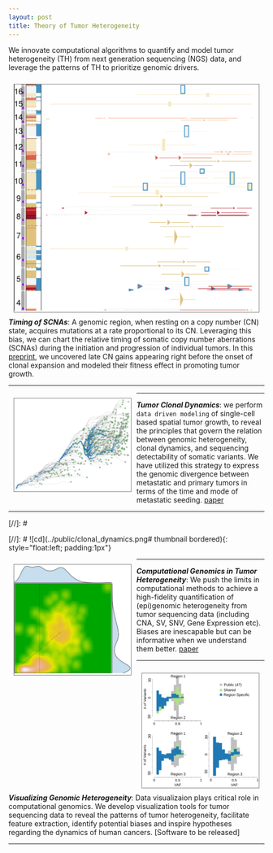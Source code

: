 ```yaml
---
layout: post
title: Theory of Tumor Heterogeneity
---
```


We innovate computational algorithms to quantify and model tumor heterogeneity (TH) from next generation sequencing (NGS) data, and leverage the patterns of TH to prioritize genomic drivers.


<div class="mydiv" style="float:left; border:solid 1px gray; margin:10px;"><img src="../public/cnmut.png" class="myimg"></div>

---
**_Timing of SCNAs_**: A genomic region, when resting on a copy number (CN) state, acquires mutations at a rate proportional to its CN. Leveraging this bias, we can chart the relative timing of somatic copy number aberrations (SCNAs) during the initiation and progression of individual tumors. In this [preprint](https://doi.org/10.1101/2022.06.14.495959), we uncovered late CN gains appearing right before the onset of clonal expansion and modeled their fitness effect in promoting tumor growth.

---

<div style="float:left; border:solid 1px gray; margin:10px;"><img src="../public/clonal_dynamics.png" width="230"></div>

---
**_Tumor Clonal Dynamics_**: we perform `data driven modeling` of single-cell based spatial tumor growth, to reveal the principles that govern the relation between genomic heterogeneity, clonal dynamics, and sequencing detectability of somatic variants. We have utilized this strategy to express the genomic divergence between metastatic and primary tumors in terms of the time and mode of metastatic seeding. [paper](https://doi.org/10.1371/journal.pcbi.1008838)

---

[//]: # <div style="float:none;clear:both;"></div>
[//]: # ![cd](../public/clonal_dynamics.png# thumbnail bordered){: style="float:left; padding:1px"}


<div style="float:left; border:solid 1px gray; margin:10px;"><img src="../public/analytics_TH.png" width="230"></div>

---
**_Computational Genomics in Tumor Heterogeneity_**: We push the limits in computational methods to achieve a high-fidelity quantification of (epi)genomic heterogeneity from tumor sequencing data (including CNA, SV, SNV, Gene Expression etc). Biases are inescapable but can be informative when we understand them better. [paper](https://doi.org/10.1038/ng.3891)
<!-- Example: [VAP](https://combine-lab.github.io/VAP/) -->

---

<div style="float:left; border:solid 1px gray; margin:10px;"><img src="../public/ITH_plot.png" width="230"></div>

---
**_Visualizing Genomic Heterogeneity_**: Data visualizaion plays critical role in computational genomics. We develop visualization tools for tumor sequencing data to reveal the patterns of tumor heterogeneity, facilitate feature extraction, identify potential biases and inspire hypotheses regarding the dynamics of human cancers. [Software to be released]
<!-- Example: [VAP](https://combine-lab.github.io/VAP/) -->

---
